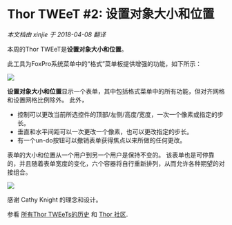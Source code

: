 ﻿Thor TWEeT #2: 设置对象大小和位置
===
_本文档由 xinjie 于 2018-04-08 翻译_

本周的Thor TWEeT是**设置对象大小和位置**。

此工具为FoxPro系统菜单中的“格式”菜单板提供增强的功能，如下所示：

![](Images/Tweet2a.png)

**设置对象大小和位置**显示一个表单，其中包括格式菜单中的所有功能，但对齐网格和设置网格比例除外。 此外，

*   控制可以更改当前所选控件的顶部/左侧/高度/宽度，一次一个像素或指定的步长。
*   垂直和水平间距可以一次更改一个像素，也可以更改指定的步长。
*   有一个un-do按钮可以撤销表单获得焦点以来所做的任何更改。

表单的大小和位置从一个用户到另一个用户是保持不变的。 该表单也是可停靠的，并且随着表单宽度的变化，六个容器将自行重新排列，从而允许各种期望的对接组合。

![](Images/Tweet2b.png)

感谢 Cathy Knight 的理念和设计。

参看 [所有Thor TWEeTs的历史](../TWEeTs.md) 和 [Thor 社区](https://groups.google.com/forum/?fromgroups#!forum/FoxProThor).
